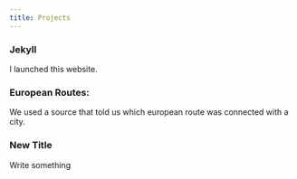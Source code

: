 ```yaml
---
title: Projects
---
```

### Jekyll

I launched this website.



### European Routes:

We used a source that told us which european route was connected with a city.


### New Title

Write something
